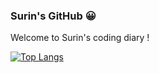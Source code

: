 ### Surin's GitHub 😀

Welcome to Surin's coding diary !

[![Top Langs](https://github-readme-stats.vercel.app/api/top-langs/?username=SurinSeong)](https://github.com/깃허브아이디/github-readme-stats)

